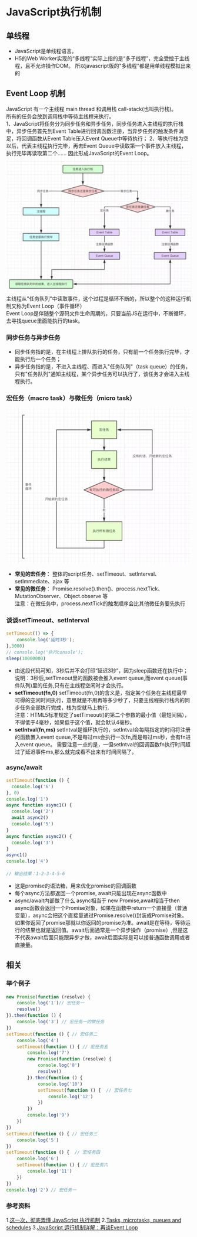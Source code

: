 # JavaScript执行机制
> 
## 单线程
- JavaScript是单线程语言。
- H5的Web Worker实现的“多线程”实际上指的是“多子线程”，完全受控于主线程，且不允许操作DOM。
所以javascript版的"多线程"都是用单线程模拟出来的
## Event Loop 机制
JavaScript 有一个主线程 main thread 和调用栈 call-stack(也叫执行栈)。  
所有的任务会放到调用栈中等待主线程来执行。  
1、JavaScript将任务分为同步任务和异步任务，同步任务进入主线程的执行栈中，异步任务首先到Event Table进行回调函数注册，当异步任务的触发条件满足，将回调函数从Event Table压入Event Queue中等待执行；
2、等执行栈为空以后，代表主线程执行完毕，再去Event Queue中读取第一个事件放入主线程，执行完毕再读取第二个......
因此形成JavaScript的Event Loop。
![EventLoop](https://github.com/SweetyPeng/Pilgrim/blob/master/assets/eventloop.png?raw=true)
主线程从"任务队列"中读取事件，这个过程是循环不断的，所以整个的这种运行机制又称为Event Loop（事件循环）  
Event Loop是伴随整个源码文件生命周期的，只要当前JS在运行中，不断循环，去寻找queue里面能执行的task。
### 同步任务与异步任务
- 同步任务指的是，在主线程上排队执行的任务，只有前一个任务执行完毕，才能执行后一个任务；  
- 异步任务指的是，不进入主线程、而进入"任务队列"（task queue）的任务，只有"任务队列"通知主线程，某个异步任务可以执行了，该任务才会进入主线程执行。
### 宏任务（macro task）与微任务（micro task）
![macroTask](https://github.com/SweetyPeng/Pilgrim/blob/master/assets/macrotask.png?raw=true)
- **常见的宏任务**： 整体的script任务、setTimeout、setInterval、setImmediate、ajax 等  
- **常见的微任务**： Promise.resolve().then()、process.nextTick、MutationObserver、Object.observe 等  
注意：在微任务中，process.nextTick的触发顺序会比其他微任务要先执行
### 谈谈setTimeout、setInterval
```javascript
setTimeout(() => {
    console.log('延时3秒');
},3000)
// console.log('执行console');
sleep(10000000)
```
- 由这段代码可知，3秒后并不会打印“延迟3秒”，因为sleep函数还在执行中；
说明：3秒后,setTimeout里的函数被会推入event queue,而event queue(事件队列)里的任务,只有在主线程空闲时才会执行。
- **setTimeout(fn,0)**
setTimeout(fn,0)的含义是，指定某个任务在主线程最早可得的空闲时间执行，意思就是不用再等多少秒了，只要主线程执行栈内的同步任务全部执行完成，栈为空就马上执行.  
注意：HTML5标准规定了setTimeout()的第二个参数的最小值（最短间隔），不得低于4毫秒，如果低于这个值，就会默认4毫秒。
- **setIntval(fn,ms)**
setIntval是循环执行的，setIntval会每隔指定的时间将注册的函数置入event queue,不是每过ms会执行一次fn,而是每过ms秒，会有fn进入event queue。
需要注意一点的是，一但setIntval的回调函数fn执行时间超过了延迟事件ms,那么就完成看不出来有时间间隔了。
### async/await
```javascript
setTimeout(function () {
  console.log('6')
}, 0)
console.log('1')
async function async1() {
  console.log('2')
  await async2()
  console.log('5')
}
async function async2() {
  console.log('3')
}
async1()
console.log('4')

// 输出结果：1-2-3-4-5-6
```
- 这是promise的语法糖，用来优化promise的回调函数
- 每个async方法都返回一个promise, await只能出现在async函数中
- async/await内部做了什么
async相当于 new Promise,await相当于then  
async函数会返回一个Promise对象，如果在函数中return一个直接量（普通变量），async会把这个直接量通过Promise.resolve()封装成Promise对象。如果你返回了promise那就以你返回的promise为准。await是在等待，等待运行的结果也就是返回值。await后面通常是一个异步操作（promise）,但是这不代表await后面只能跟异步才做，await后面实际是可以接普通函数调用或者直接量。
## 相关
### 举个例子
```javascript
new Promise(function (resolve) { 
    console.log('1')// 宏任务一
    resolve()
}).then(function () {
    console.log('3') // 宏任务一的微任务
})
setTimeout(function () { // 宏任务二
    console.log('4')
    setTimeout(function () { // 宏任务五
        console.log('7')
        new Promise(function (resolve) {
            console.log('8')
            resolve()
        }).then(function () {
            console.log('10')
            setTimeout(function () {  // 宏任务七
                console.log('12')
            })
        })
        console.log('9')
    })
})
setTimeout(function () { // 宏任务三
    console.log('5')
})
setTimeout(function () {  // 宏任务四
    console.log('6')
    setTimeout(function () { // 宏任务六
        console.log('11')
    })
})
console.log('2') // 宏任务一
```
### 参考资料
1.[这一次，彻底弄懂 JavaScript 执行机制](https://juejin.im/post/59e85eebf265da430d571f89)
2.[Tasks, microtasks, queues and schedules](https://jakearchibald.com/2015/tasks-microtasks-queues-and-schedules/)
3.[JavaScript 运行机制详解：再谈Event Loop](http://www.ruanyifeng.com/blog/2014/10/event-loop.html)